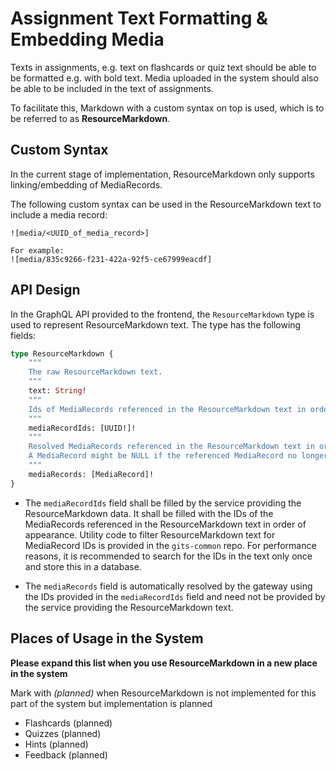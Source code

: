 # Assignment Text Formatting & Embedding Media

Texts in assignments, e.g. text on flashcards or quiz text should be able to be formatted e.g. with bold text. Media uploaded in the system should also be able to be included in the text of assignments.

To facilitate this, Markdown with a custom syntax on top is used, which is to be referred to as **ResourceMarkdown**.

## Custom Syntax

In the current stage of implementation, ResourceMarkdown only supports linking/embedding of MediaRecords.

The following custom syntax can be used in the ResourceMarkdown text to include a media record:

```
![media/<UUID_of_media_record>]

For example:
![media/835c9266-f231-422a-92f5-ce67999eacdf]
```

## API Design

In the GraphQL API provided to the frontend, the `ResourceMarkdown` type is used to represent ResourceMarkdown text. The type has the following fields:

```graphql
type ResourceMarkdown {
    """
    The raw ResourceMarkdown text.
    """
    text: String!
    """
    Ids of MediaRecords referenced in the ResourceMarkdown text in order.
    """
    mediaRecordIds: [UUID!]!
    """
    Resolved MediaRecords referenced in the ResourceMarkdown text in order.
    A MediaRecord might be NULL if the referenced MediaRecord no longer exists. 
    """
    mediaRecords: [MediaRecord]!
}
```

- The `mediaRecordIds` field shall be filled by the service providing the ResourceMarkdown data. It shall be filled with the IDs of the MediaRecords referenced in the ResourceMarkdown text in order of appearance. Utility code to filter ResourceMarkdown text for MediaRecord IDs is provided in the `gits-common` repo. For performance reasons, it is recommended to search for the IDs in the text only once and store this in a database.

- The `mediaRecords` field is automatically resolved by the gateway using the IDs provided in the `mediaRecordIds` field and need not be provided by the service providing the ResourceMarkdown text.

## Places of Usage in the System

**Please expand this list when you use ResourceMarkdown in a new place in the system**

Mark with *(planned)* when ResourceMarkdown is not implemented for this part of the system but implementation is planned

- Flashcards (planned)
- Quizzes (planned)
- Hints (planned)
- Feedback (planned)